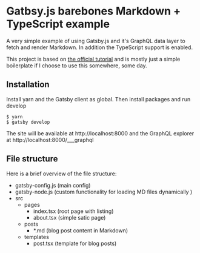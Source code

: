 # Gatbsy.js barebones Markdown + TypeScript example

A very simple example of using Gatsby.js and it's GraphQL data layer to fetch and render Markdown. In addition the TypeScript support is enabled.

This project is based on <a href="https://www.gatsbyjs.org/tutorial/">the official tutorial</a> and is mostly just a simple boilerplate if I choose to use this somewhere, some day.

## Installation

Install yarn and the Gatsby client as global. Then install packages and run develop

```
$ yarn
$ gatsby develop
```

The site will be available at http://localhost:8000 and the GraphQL explorer at http://localhost:8000/___graphql

## File structure

Here is a brief overview of the file structure:

- gatsby-config.js (main config)
- gatsby-node.js (custom functionality for loading MD files dynamically )
- src
  - pages
    - index.tsx (root page with listing)
    - about.tsx (simple satic page)
  - posts
    - *.md (blog post content in Markdown)
  - templates
    - post.tsx (template for blog posts)
